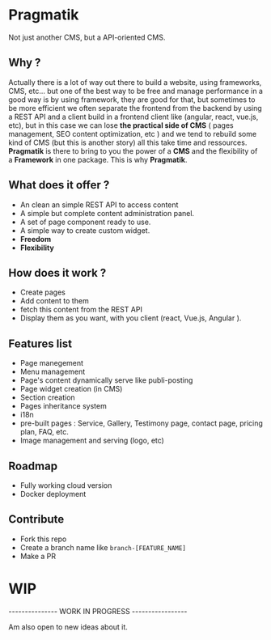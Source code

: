 # Pragmatik
Not just another CMS, but a API-oriented CMS.

## Why ?

Actually there is a lot of way out there to build a website, using frameworks, CMS, etc... but one of the best way to be free and manage performance in a good way is by using framework, they are good for that, but sometimes to be more efficient we often separate the frontend from the backend by using a REST API and a client build in a frontend client like (angular, react, vue.js, etc), but in this case we can lose **the practical side of CMS** ( pages management, SEO content optimization, etc ) and we tend to rebuild some kind of CMS (but this is another story) all this take time and ressources. **Pragmatik** is there to bring to you the power of a **CMS** and the flexibility of a **Framework** in one package. This is why **Pragmatik**.

## What does it offer ?

* An clean an simple REST API to access content
* A simple but complete content administration panel.
* A set of page component ready to use.
* A simple way to create custom widget.
* **Freedom**
* **Flexibility**

## How does it work ?

* Create pages
* Add content to them
* fetch this content from the REST API 
* Display them as you want, with you client (react, Vue.js, Angular ).

## Features list
* Page manegement
* Menu management
* Page's content dynamically serve like publi-posting
* Page widget creation (in CMS)
* Section creation
* Pages inheritance system
* i18n
* pre-built pages : Service, Gallery, Testimony page, contact page, pricing plan, FAQ, etc.
* Image management and serving (logo, etc)

## Roadmap
- Fully working cloud version
- Docker deployment


## Contribute

* Fork this repo 
* Create a branch name like ```branch-[FEATURE_NAME]```
* Make a PR

# **WIP**

--------------- WORK IN PROGRESS -----------------

Am also open to new ideas about it.
